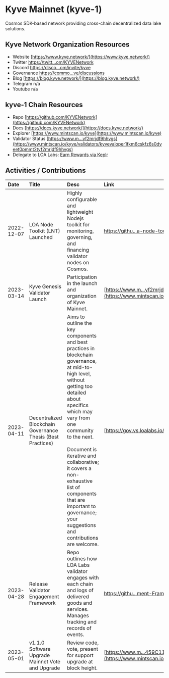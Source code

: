 # Kyve Mainnet (kyve-1)

Cosmos SDK-based network providing cross-chain decentralized data lake solutions. 

## Kyve Network Organization Resources

* Website [https://www.kyve.network/](https://www.kyve.network/)
* Twitter [https://twitt...om/KYVENetwork](https://twitter.com/KYVENetwork)
* Discord [https://disco...om/invite/kyve](https://discord.com/invite/kyve)
* Governance [https://commo...ve/discussions](https://commonwealth.im/kyve/discussions)
* Blog [https://blog.kyve.network/](https://blog.kyve.network/)
* Telegram n/a
* Youtube n/a

## kyve-1 Chain Resources

* Repo [https://github.com/KYVENetwork](https://github.com/KYVENetwork)
* Docs [https://docs.kyve.network/](https://docs.kyve.network/)
* Explorer [https://www.mintscan.io/kyve](https://www.mintscan.io/kyve)
* Validator Status [https://www.m...yf2mrjdf9hhvgs](https://www.mintscan.io/kyve/validators/kyvevaloper1fkm6cskfz6s0dyeet0pmmt2tyf2mrjdf9hhvgs)
* Delegate to LOA Labs: [Earn Rewards via Keplr](https://wallet.keplr.app/chains/kyve?modal=validator&chain=kyve-1&validator_address=kyvevaloper1fkm6cskfz6s0dyeet0pmmt2tyf2mrjdf9hhvgs&referral=true)

## Activities / Contributions
| Date | Title | Desc | Link | Type |
| :----------- | :------------ | :-------------------------------- | :---- | :---- |
| 2022-12-07 | LOA Node Toolkit (LNT) Launched | Highly configurable and lightweight Nodejs toolkit for monitoring, governing, and financing validator nodes on Cosmos. | [https://githu...a-node-toolkit](https://github.com/LOA-Labs/loa-node-toolkit) | PG-12, IN-5, PG-14 |
| 2023-03-14 | Kyve Genesis Validator Launch | Participation in the launch and organization of Kyve Mainnet.  | [https://www.m...yf2mrjdf9hhvgs](https://www.mintscan.io/kyve/validators/kyvevaloper1fkm6cskfz6s0dyeet0pmmt2tyf2mrjdf9hhvgs) | IN-1, PG-11 |
| 2023-04-11 | Decentralized Blockchain Governance Thesis (Best Practices) | Aims to outline the key components and best practices in blockchain governance, at mid-to-high level, without getting too detailed about specifics which may vary from one community to the next.<br><br>Document is iterative and collaborative; it covers a non-exhaustive list of components that are important to governance; your suggestions and contributions are welcome. | [https://gov.vs.loalabs.io/](https://gov.vs.loalabs.io/) | G-9, G-6, PG-12 |
| 2023-04-28 | Release Validator Engagement Framework | Repo outlines how LOA Labs validator engages with each chain and logs of delivered goods and services. Manages tracking and records of events.  | [https://githu...ment-Framework](https://github.com/LOA-Labs/Validator-Engagement-Framework) | PG-12 |
| 2023-05-01 | v1.1.0 Software Upgrade Mainnet Vote and Upgrade | Review code, vote, present for support upgrade at block height.  | [https://www.m...459C119D4B3310](https://www.mintscan.io/kyve/txs/4894B6B59ADBD6FE8F1B359590279BE156E8FB2117FDF61453459C119D4B3310) | G-7, IN-1 |